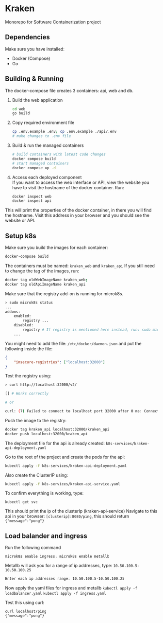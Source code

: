# Kraken
Monorepo for Software Containerization project

## Dependencies
Make sure you have installed:
- Docker (Compose)
- Go

## Building & Running
The docker-compose file creates 3 containers: api, web and db.

1. Build the web application
    ```bash
    cd web
    go build
    ```

2. Copy required environment file
    ```bash
    cp .env.example .env; cp .env.example ./api/.env
    # make changes to .env file
    ```

3. Build & run the managed containers
    ```bash
    # build containers with latest code changes
    docker compose build
    # start managed containers
    docker compose up -d
    ```

4. Access each deployed component  
   If you want to access the web interface or API, view the website you have to visit the hostname of the docker container.
   Run:
    ```bash
    docker inspect web
    docker inspect api
    ```
This will print the properties of the docker container, in there you will find the hostname. Visit this address in your
browser and you should see the website or API.

## Setup k8s
Make sure you build the images for each container:
```bash
docker-compose build
```
The containers must be named: `kraken_web` and `kraken_api`
If you still need to change the tag of the images, run:
```bash
docker tag oldWebImageName kraken_web;
docker tag oldApiImageName kraken_api
```

Make sure that the registry add-on is running for microk8s.
```bash
> sudo microk8s status
...
addons:
    enabled:
        registry ...
    disabled:
        registry # If registry is mentioned here instead, run: sudo microk8s enable registry
    ...
```

You might need to add the file: `/etc/docker/daemon.json` and put the following inside the file:
```json
{
    "insecure-registries": ["localhost:32000"]
}
```
Test the registry using:
```bash
> curl http://localhost:32000/v2/

[] # Works correctly

# or

curl: (7) Failed to connect to localhost port 32000 after 0 ms: Connection refused # Does not work, check if registry is enabled!
```

Push the image to the registry:
```bash
docker tag kraken_api localhost:32000/kraken_api
docker push localhost:32000/kraken_api
```

The deployment file for the api is already created: `k8s-services/kraken-api-deployment.yaml`

Go to the root of the project and create the pods for the api:
```bash
kubectl apply -f k8s-services/kraken-api-deployment.yaml
```

Also create the ClusterIP using:
```bash
kubectl apply -f k8s-services/kraken-api-service.yaml
```

To confirm everything is working, type:
```
kubectl get svc
```
This should print the ip of the clusterIp (kraken-api-service)
Navigate to this api in your browser: `[clusterip]:8080/ping`, this should return `{"message":"pong"}`

## Load balander and ingress
Run the following command

`microk8s enable ingress; microk8s enable metallb`

Metallb will ask you for a range of ip addresses, type: `10.50.100.5-10.50.100.25`
```bash
Enter each ip addresses range: 10.50.100.5-10.50.100.25
```

Now apply the yaml files for ingress and metallb
`kubectl apply -f loadbalancer.yaml`
`kubectl apply -f ingress.yaml`

Test this using curl:
```
curl localhost/ping
{"message":"pong"}
```